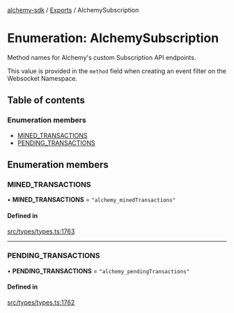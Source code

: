 [alchemy-sdk](../README.md) / [Exports](../modules.md) / AlchemySubscription

# Enumeration: AlchemySubscription

Method names for Alchemy's custom Subscription API endpoints.

This value is provided in the `method` field when creating an event filter on
the Websocket Namespace.

## Table of contents

### Enumeration members

- [MINED\_TRANSACTIONS](AlchemySubscription.md#mined_transactions)
- [PENDING\_TRANSACTIONS](AlchemySubscription.md#pending_transactions)

## Enumeration members

### MINED\_TRANSACTIONS

• **MINED\_TRANSACTIONS** = `"alchemy_minedTransactions"`

#### Defined in

[src/types/types.ts:1763](https://github.com/alchemyplatform/alchemy-sdk-js/blob/432c999/src/types/types.ts#L1763)

___

### PENDING\_TRANSACTIONS

• **PENDING\_TRANSACTIONS** = `"alchemy_pendingTransactions"`

#### Defined in

[src/types/types.ts:1762](https://github.com/alchemyplatform/alchemy-sdk-js/blob/432c999/src/types/types.ts#L1762)
